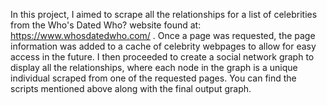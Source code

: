 In this project, I aimed to scrape all the relationships for a list of celebrities from the Who's Dated Who? website found at: https://www.whosdatedwho.com/ . Once a page was requested, the page information was added to a cache of celebrity webpages to allow for easy access in the future. I then proceeded to create a social network graph to display all the relationships, where each node in the graph is a unique individual scraped from one of the requested pages. You can find the scripts mentioned above along with the final output graph.
